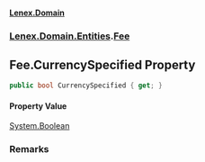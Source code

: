 #### [Lenex.Domain](index.md 'index')
### [Lenex.Domain.Entities](Lenex.Domain.Entities.md 'Lenex.Domain.Entities').[Fee](Lenex.Domain.Entities.Fee.md 'Lenex.Domain.Entities.Fee')

## Fee.CurrencySpecified Property

```csharp
public bool CurrencySpecified { get; }
```

#### Property Value
[System.Boolean](https://docs.microsoft.com/en-us/dotnet/api/System.Boolean 'System.Boolean')

### Remarks